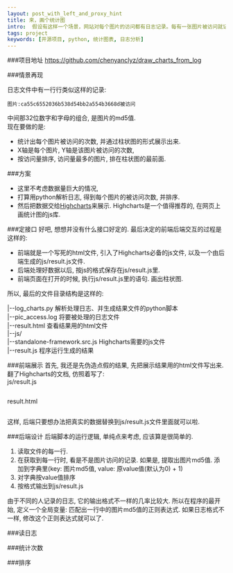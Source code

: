 ```yaml
---
layout: post_with_left_and_proxy_hint
title: 来，画个统计图
intro:  假设有这样一个场景，网站对每个图片的访问都有日志记录。每有一张图片被访问就记录一条日志。我们来处理这个日志文件，画出每个图片被访问的次数的柱状图吧。
tags: project
keywords: [开源项目, python, 统计图表, 日志分析]
---
```


###项目地址
https://github.com/chenyanclyz/draw_charts_from_log

###情景再现

日志文件中有一行行类似这样的记录:    

```
图片:ca55c6552036b538d54bb2a554b3668d被访问    
```
    
中间那32位数字和字母的组合, 是图片的md5值.    
现在要做的是:    

+ 统计出每个图片被访问的次数, 并通过柱状图的形式展示出来.    
+ X轴是每个图片, Y轴是该图片被访问的次数,     
+ 按访问量排序, 访问量最多的图片, 排在柱状图的最前面.     

###方案

+ 这里不考虑数据量巨大的情况,     
+ 打算用python解析日志, 得到每个图片的被访问次数, 并排序.     
+ 然后把数据交给[Highcharts](http://www.hcharts.cn/)来展示. Highcharts是一个值得推荐的, 在网页上画统计图的js库. 

###定接口
好吧, 想想并没有什么接口好定的. 最后决定的前端后端交互的过程是这样的:

+ 前端就是一个写死的html文件, 引入了Highcharts必备的js文件, 以及一个由后端生成的js/result.js文件. 
+ 后端处理好数据以后, 按js的格式保存在js/result.js里.
+ 前端页面在打开的时候, 执行js/result.js里的语句. 画出柱状图. 

所以, 最后的文件目录结构是这样的:     

|--log_charts.py  解析处理日志、并生成结果文件的python脚本    
|--pic_access.log 将要被处理的日志文件    
|--result.html 查看结果用的html文件     
|--js/    
  |--standalone-framework.src.js Highcharts需要的js文件    
  |--result.js 程序运行生成的结果    

###前端展示
首先, 我还是先伪造点假的结果, 先把展示结果用的html文件写出来.     
翻了Highcharts的文档, 仿照着写了:    
js/result.js    

```
```

result.html

```
```

这样, 后端只要想办法把真实的数据替换到js/result.js文件里面就可以啦.    


###后端设计
后端脚本的运行逻辑, 单纯点来考虑, 应该算是很简单的.     

1. 读取文件的每一行.     
2. 在获取到每一行时, 看是不是图片访问的记录. 如果是, 提取出图片md5值. 添加到字典里(key: 图片md5值, value: 原value值(默认为0) + 1)    
3. 对字典按value值排序
4. 按格式输出到js/result.js


由于不同的人记录的日志, 它的输出格式不一样的几率比较大. 所以在程序的最开始, 定义一个全局变量: 匹配出一行中的图片md5值的正则表达式. 如果日志格式不一样, 修改这个正则表达式就可以了.     

###读日志

###统计次数

###排序


